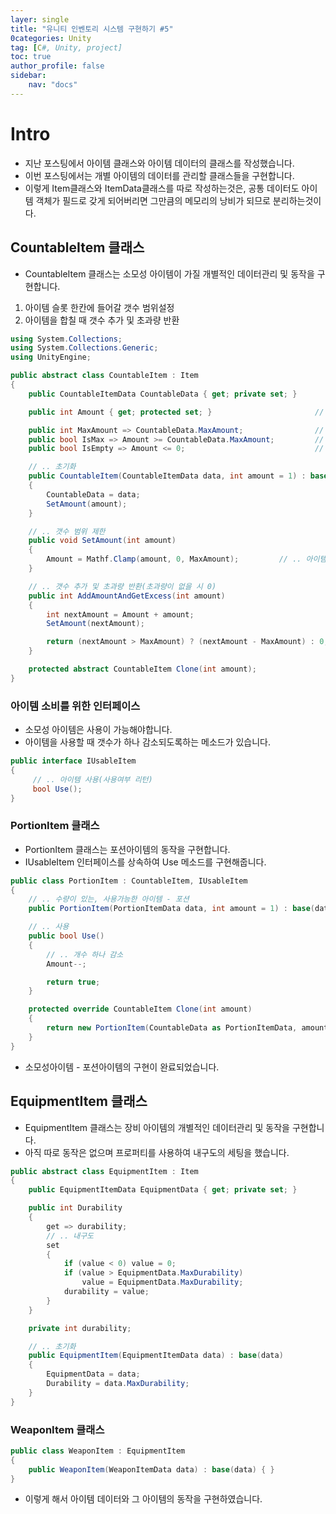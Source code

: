 ```yaml
---
layer: single
title: "유니티 인벤토리 시스템 구현하기 #5"
0categories: Unity
tag: [C#, Unity, project]
toc: true
author_profile: false
sidebar: 
    nav: "docs"
---
```


# Intro

- 지난 포스팅에서 아이템 클래스와 아이템 데이터의 클래스를 작성했습니다.  
- 이번 포스팅에서는 개별 아이템의 데이터를 관리할 클래스들을 구현합니다.   
- 이렇게 Item클래스와 ItemData클래스를 따로 작성하는것은, 공통 데이터도 아이템 객체가 필드로 갖게 되어버리면 그만큼의 메모리의 낭비가 되므로 분리하는것이다.

## CountableItem 클래스

- CountableItem 클래스는 소모성 아이템이 가질 개별적인 데이터관리 및 동작을 구현합니다.  

1. 아이템 슬롯 한칸에 들어갈 갯수 범위설정
2. 아이템을 합칠 때 갯수 추가 및 초과량 반환

```c#
using System.Collections;
using System.Collections.Generic;
using UnityEngine;

public abstract class CountableItem : Item
{
    public CountableItemData CountableData { get; private set; }

    public int Amount { get; protected set; }                       // .. 현재 아이템 갯수

    public int MaxAmount => CountableData.MaxAmount;                // .. 한 슬롯이 가질 수 있는 아이템의 최대갯수
    public bool IsMax => Amount >= CountableData.MaxAmount;         // .. 갯수가 최대인지 여부
    public bool IsEmpty => Amount <= 0;                             // .. 갯수가 없는지 여부

    // .. 초기화
    public CountableItem(CountableItemData data, int amount = 1) : base(data)
    {
        CountableData = data;
        SetAmount(amount);
    }

    // .. 갯수 범위 제한
    public void SetAmount(int amount)
    {
        Amount = Mathf.Clamp(amount, 0, MaxAmount);         // .. 아이템 갯수는 0 ~ 99
    }

    // .. 갯수 추가 및 초과량 반환(초과량이 없을 시 0)
    public int AddAmountAndGetExcess(int amount)
    {
        int nextAmount = Amount + amount;
        SetAmount(nextAmount);

        return (nextAmount > MaxAmount) ? (nextAmount - MaxAmount) : 0;     // .. 초과하면 초과량을 반환.
    }

    protected abstract CountableItem Clone(int amount);
}

```


### 아이템 소비를 위한 인터페이스

- 소모성 아이템은 사용이 가능해야합니다.  
- 아이템을 사용할 때 갯수가 하나 감소되도록하는 메소드가 있습니다.


```c#
public interface IUsableItem
{
     // .. 아이템 사용(사용여부 리턴)
     bool Use();
}
```

### PortionItem 클래스

- PortionItem 클래스는 포션아이템의 동작을 구현합니다.  
- IUsableItem 인터페이스를 상속하여 Use 메소드를 구현해줍니다.  

```c#
public class PortionItem : CountableItem, IUsableItem
{
    // .. 수량이 있는, 사용가능한 아이템 - 포션
    public PortionItem(PortionItemData data, int amount = 1) : base(data, amount) { }

    // .. 사용
    public bool Use()
    {
        // .. 개수 하나 감소
        Amount--;

        return true;
    }

    protected override CountableItem Clone(int amount)
    {
        return new PortionItem(CountableData as PortionItemData, amount);
    }
}

```

- 소모성아이템 - 포션아이템의 구현이 완료되었습니다.  

## EquipmentItem 클래스

- EquipmentItem 클래스는 장비 아이템의 개별적인 데이터관리 및 동작을 구현합니다.  
- 아직 따로 동작은 없으며 프로퍼티를 사용하여 내구도의 세팅을 했습니다.  

```c#
public abstract class EquipmentItem : Item
{
    public EquipmentItemData EquipmentData { get; private set; }

    public int Durability
    {
        get => durability;
        // .. 내구도
        set
        {
            if (value < 0) value = 0;
            if (value > EquipmentData.MaxDurability)
                value = EquipmentData.MaxDurability;
            durability = value;
        }
    }

    private int durability;

    // .. 초기화
    public EquipmentItem(EquipmentItemData data) : base(data)
    {
        EquipmentData = data;
        Durability = data.MaxDurability;
    }
}

```


### WeaponItem 클래스

```c#
public class WeaponItem : EquipmentItem
{
    public WeaponItem(WeaponItemData data) : base(data) { }
}

```


- 이렇게 해서 아이템 데이터와 그 아이템의 동작을 구현하였습니다.

